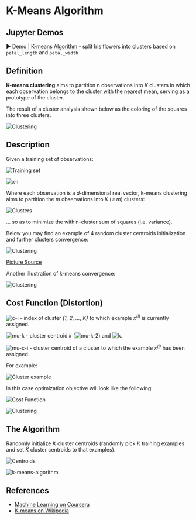 # K-Means Algorithm

## Jupyter Demos

▶️ [Demo | K-means Algorithm](../concepts/notebooks/k_means/k_means_demo.ipynb) - split Iris flowers into clusters based on `petal_length` and `petal_width`

## Definition

**K-means clustering** aims to partition n observations into _K_ clusters in which each observation belongs to the cluster with the nearest mean, serving as a prototype of the cluster.

The result of a cluster analysis shown below as the coloring of the squares into three clusters.

![Clustering](https://upload.wikimedia.org/wikipedia/commons/c/c8/Cluster-2.svg)

## Description

Given a training set of observations:

![Training set](/content/concepts/images/k_means/training-set.svg)

![x-i](/content/concepts/images/k_means/x-i.svg)

Where each observation is a _d_-dimensional real vector, k-means clustering aims to partition the _m_ observations into _K_ (_≤ m_) clusters:

![Clusters](/content/concepts/images/k_means/clasters.svg)

... so as to minimize the within-cluster sum of squares (i.e. variance).

Below you may find an example of 4 random cluster centroids initialization and further clusters convergence:

![Clustering](http://shabal.in/visuals/kmeans/random.gif)

[Picture Source](http://shabal.in/visuals/kmeans/6.html)

Another illustration of k-means convergence:

![Clustering](https://upload.wikimedia.org/wikipedia/commons/e/ea/K-means_convergence.gif)

## Cost Function (Distortion)

![c-i](/content/concepts/images/k_means/c-i.svg) - index of cluster _(1, 2, ..., K)_ to which example _x<sup>(i)</sup>_ is currently assigned.

![mu-k](/content/concepts/images/k_means/mu-k.svg) - cluster centroid _k_ (![mu-k-2](/content/concepts/images/k_means/mu-k-2.svg)) and ![k](/content/concepts/images/k_means/k.svg).

![mu-c-i](/content/concepts/images/k_means/mu-c-i.svg) - cluster centroid of a cluster to which the example _x<sup>(i)</sup>_ has been assigned.

For example:

![Cluster example](/content/concepts/images/k_means/cluster-example.svg)

In this case optimization objective will look like the following:

![Cost Function](/content/concepts/images/k_means/cost-function.svg)

![Clustering](https://upload.wikimedia.org/wikipedia/commons/d/d1/KMeans-density-data.svg)

## The Algorithm

Randomly initialize _K_ cluster centroids (randomly pick _K_ training examples and set _K_ cluster centroids to that examples).

![Centroids](/content/concepts/images/k_means/centroids.svg)

![k-means-algorithm](/content/concepts/images/k_means/k-means-algorithm.svg)

## References

- [Machine Learning on Coursera](https://www.coursera.org/learn/machine-learning)
- [K-means on Wikipedia](https://en.wikipedia.org/wiki/K-means_clustering)
